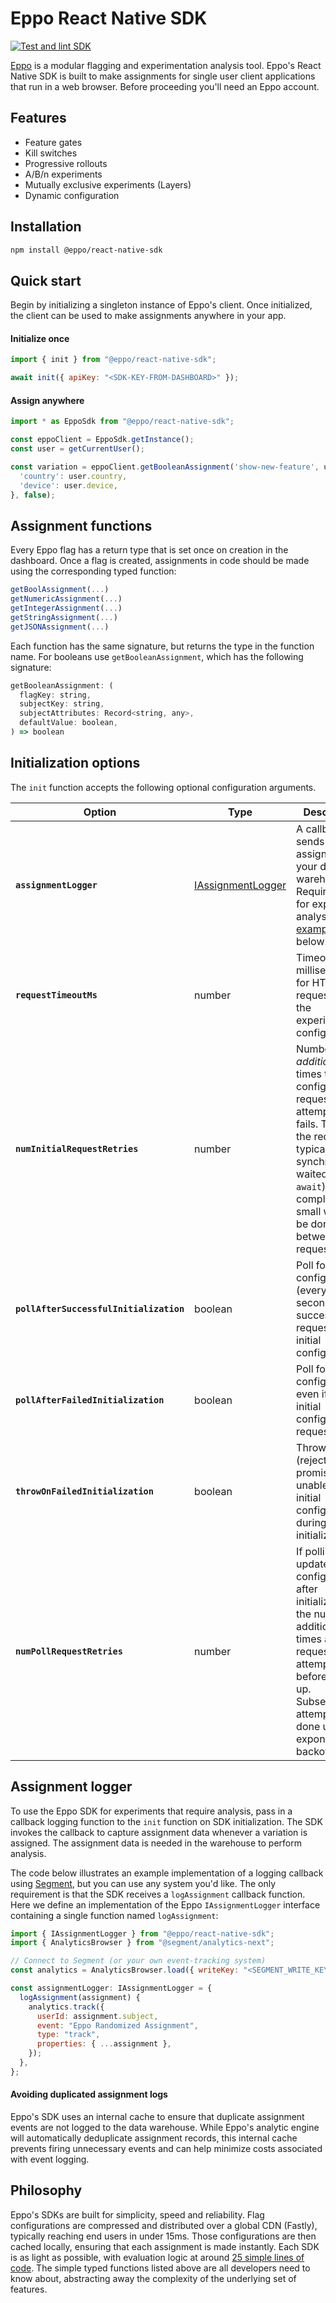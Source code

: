 # Eppo React Native SDK

[![Test and lint SDK](https://github.com/Eppo-exp/react-native-sdk/actions/workflows/ci.yml/badge.svg)](https://github.com/Eppo-exp/react-native-sdk/actions/workflows/ci.yml)

[Eppo](https://www.geteppo.com/) is a modular flagging and experimentation analysis tool. Eppo's React Native SDK is built to make assignments for single user client applications that run in a web browser. Before proceeding you'll need an Eppo account.

## Features

- Feature gates
- Kill switches
- Progressive rollouts
- A/B/n experiments
- Mutually exclusive experiments (Layers)
- Dynamic configuration

## Installation

```bash
npm install @eppo/react-native-sdk
```

## Quick start

Begin by initializing a singleton instance of Eppo's client. Once initialized, the client can be used to make assignments anywhere in your app.

#### Initialize once

```javascript
import { init } from "@eppo/react-native-sdk";

await init({ apiKey: "<SDK-KEY-FROM-DASHBOARD>" });
```


#### Assign anywhere

```javascript
import * as EppoSdk from "@eppo/react-native-sdk";

const eppoClient = EppoSdk.getInstance();
const user = getCurrentUser();

const variation = eppoClient.getBooleanAssignment('show-new-feature', user.id, { 
  'country': user.country,
  'device': user.device,
}, false);
```

## Assignment functions

Every Eppo flag has a return type that is set once on creation in the dashboard. Once a flag is created, assignments in code should be made using the corresponding typed function: 

```javascript
getBoolAssignment(...)
getNumericAssignment(...)
getIntegerAssignment(...)
getStringAssignment(...)
getJSONAssignment(...)
```

Each function has the same signature, but returns the type in the function name. For booleans use `getBooleanAssignment`, which has the following signature:

```javascript
getBooleanAssignment: (
  flagKey: string,
  subjectKey: string,
  subjectAttributes: Record<string, any>,
  defaultValue: boolean,
) => boolean
  ```

## Initialization options

The `init` function accepts the following optional configuration arguments.

| Option | Type | Description | Default |
| ------ | ----- | ----- | ----- | 
| **`assignmentLogger`**  | [IAssignmentLogger](https://github.com/Eppo-exp/react-native-sdk-common/blob/75c2ea1d91101d579138d07d46fca4c6ea4aafaf/src/assignment-logger.ts#L55-L62) | A callback that sends each assignment to your data warehouse. Required only for experiment analysis. See [example](#assignment-logger) below. | `null` |
| **`requestTimeoutMs`** | number | Timeout in milliseconds for HTTPS requests for the experiment configurations. | `5000` |
| **`numInitialRequestRetries`** | number | Number of _additional_ times the initial configurations request will be attempted if it fails. This is the request typically synchronously waited (via `await`) for completion. A small wait will be done between requests. | `1` |
| **`pollAfterSuccessfulInitialization`** | boolean | Poll for new configurations (every 30 seconds) after successfully requesting the initial configurations. | `false` |
| **`pollAfterFailedInitialization`** | boolean | Poll for new configurations even if the initial configurations request failed. | `false` |
| **`throwOnFailedInitialization`** | boolean | Throw an error (reject the promise) if unable to fetch initial configurations during initialization. | `true` |
| **`numPollRequestRetries`** | number | If polling for updated configurations after initialization, the number of additional times a request will be attempted before giving up. Subsequent attempts are done using an exponential backoff. | `7` |



## Assignment logger 

To use the Eppo SDK for experiments that require analysis, pass in a callback logging function to the `init` function on SDK initialization. The SDK invokes the callback to capture assignment data whenever a variation is assigned. The assignment data is needed in the warehouse to perform analysis.

The code below illustrates an example implementation of a logging callback using [Segment](https://segment.com/), but you can use any system you'd like. The only requirement is that the SDK receives a `logAssignment` callback function. Here we define an implementation of the Eppo `IAssignmentLogger` interface containing a single function named `logAssignment`:

```javascript
import { IAssignmentLogger } from "@eppo/react-native-sdk";
import { AnalyticsBrowser } from "@segment/analytics-next";

// Connect to Segment (or your own event-tracking system)
const analytics = AnalyticsBrowser.load({ writeKey: "<SEGMENT_WRITE_KEY>" });

const assignmentLogger: IAssignmentLogger = {
  logAssignment(assignment) {
    analytics.track({
      userId: assignment.subject,
      event: "Eppo Randomized Assignment",
      type: "track",
      properties: { ...assignment },
    });
  },
};
```

#### Avoiding duplicated assignment logs

Eppo's SDK uses an internal cache to ensure that duplicate assignment events are not logged to the data warehouse. While Eppo's analytic engine will automatically deduplicate assignment records, this internal cache prevents firing unnecessary events and can help minimize costs associated with event logging. 

## Philosophy

Eppo's SDKs are built for simplicity, speed and reliability. Flag configurations are compressed and distributed over a global CDN (Fastly), typically reaching end users in under 15ms. Those configurations are then cached locally, ensuring that each assignment is made instantly. Each SDK is as light as possible, with evaluation logic at around [25 simple lines of code](https://github.com/Eppo-exp/react-native-sdk-common/blob/b903bbbca21ca75c0ab49d894951eb2f1fc6c85b/src/evaluator.ts#L34-L59). The simple typed functions listed above are all developers need to know about, abstracting away the complexity of the underlying set of features. 



